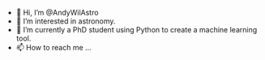 - 👋 Hi, I’m @AndyWilAstro
- 👀 I’m interested in astronomy.
- 🌱 I’m currently a PhD student using Python to create a machine learning tool.
- 📫 How to reach me ...

<!---
AndyWilAstro/AndyWilAstro is a ✨ special ✨ repository because its `README.md` (this file) appears on your GitHub profile.
You can click the Preview link to take a look at your changes.
--->
